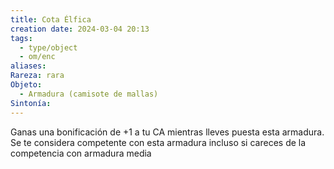 ```yaml
---
title: Cota Élfica
creation date: 2024-03-04 20:13
tags:
  - type/object
  - om/enc
aliases: 
Rareza: rara
Objeto:
  - Armadura (camisote de mallas)
Sintonía:
---
```

Ganas una bonificación de +1 a tu CA mientras lleves puesta esta armadura.
Se te considera competente con esta armadura incluso si careces de la competencia con armadura media